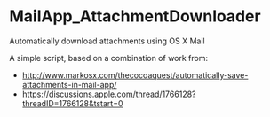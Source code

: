 MailApp_AttachmentDownloader
============================

Automatically download attachments using OS X Mail

A simple script, based on a combination of work from:

- http://www.markosx.com/thecocoaquest/automatically-save-attachments-in-mail-app/
- https://discussions.apple.com/thread/1766128?threadID=1766128&tstart=0
